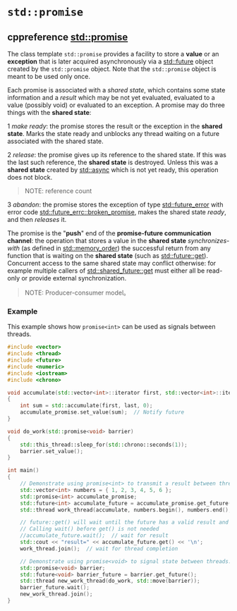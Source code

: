 # `std::promise`



## cppreference [std::promise](https://en.cppreference.com/w/cpp/thread/promise)

The class template `std::promise` provides a facility to store a **value** or an **exception** that is later acquired asynchronously via a [std::future](https://en.cppreference.com/w/cpp/thread/future) object created by the `std::promise` object. Note that the `std::promise` object is meant to be used only once.

Each promise is associated with a *shared state*, which contains some state information and a *result* which may be not yet evaluated, evaluated to a value (possibly void) or evaluated to an exception. A promise may do three things with the **shared state**:

1 *make ready*: the promise stores the result or the exception in the **shared state**. Marks the state ready and unblocks any thread waiting on a future associated with the shared state.

2 *release*: the promise gives up its reference to the shared state. If this was the last such reference, the **shared state** is destroyed. Unless this was a **shared state** created by [std::async](http://en.cppreference.com/w/cpp/thread/async) which is not yet ready, this operation does not block.

> NOTE: reference count

3 *abandon*: the promise stores the exception of type [std::future_error](https://en.cppreference.com/w/cpp/thread/future_error) with error code [std::future_errc::broken_promise](https://en.cppreference.com/w/cpp/thread/future_errc), makes the shared state *ready*, and then *releases* it.

The promise is the "**push**" end of the **promise-future communication channel**: the operation that stores a value in the **shared state** *synchronizes-with* (as defined in [std::memory_order](https://en.cppreference.com/w/cpp/atomic/memory_order)) the successful return from any function that is waiting on the **shared state** (such as [std::future::get](https://en.cppreference.com/w/cpp/thread/future/get)). Concurrent access to the same shared state may conflict otherwise: for example multiple callers of [std::shared_future::get](https://en.cppreference.com/w/cpp/thread/shared_future/get) must either all be read-only or provide external synchronization.

> NOTE: Producer-consumer model。

### Example

This example shows how `promise<int>` can be used as signals between threads.

```C++
#include <vector>
#include <thread>
#include <future>
#include <numeric>
#include <iostream>
#include <chrono>

void accumulate(std::vector<int>::iterator first, std::vector<int>::iterator last, std::promise<int> accumulate_promise)
{
	int sum = std::accumulate(first, last, 0);
	accumulate_promise.set_value(sum);  // Notify future
}

void do_work(std::promise<void> barrier)
{
	std::this_thread::sleep_for(std::chrono::seconds(1));
	barrier.set_value();
}

int main()
{
	// Demonstrate using promise<int> to transmit a result between threads.
	std::vector<int> numbers = { 1, 2, 3, 4, 5, 6 };
	std::promise<int> accumulate_promise;
	std::future<int> accumulate_future = accumulate_promise.get_future();
	std::thread work_thread(accumulate, numbers.begin(), numbers.end(), std::move(accumulate_promise));

	// future::get() will wait until the future has a valid result and retrieves it.
	// Calling wait() before get() is not needed
	//accumulate_future.wait();  // wait for result
	std::cout << "result=" << accumulate_future.get() << '\n';
	work_thread.join();  // wait for thread completion

	// Demonstrate using promise<void> to signal state between threads.
	std::promise<void> barrier;
	std::future<void> barrier_future = barrier.get_future();
	std::thread new_work_thread(do_work, std::move(barrier));
	barrier_future.wait();
	new_work_thread.join();
}

```

